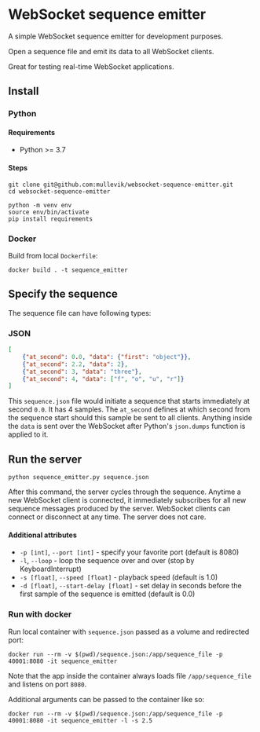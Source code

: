 # WebSocket sequence emitter

A simple WebSocket sequence emitter for development purposes.

Open a sequence file and emit its data to all WebSocket clients.

Great for testing real-time WebSocket applications.


## Install


### Python

#### Requirements
- Python >= 3.7

#### Steps
```
git clone git@github.com:mullevik/websocket-sequence-emitter.git
cd websocket-sequence-emitter

python -m venv env
source env/bin/activate
pip install requirements
```

### Docker

Build from local ```Dockerfile```:
```
docker build . -t sequence_emitter
```

## Specify the sequence

The sequence file can have following types:

### JSON
```json
[
    {"at_second": 0.0, "data": {"first": "object"}},
    {"at_second": 2.2, "data": 2},
    {"at_second": 3, "data": "three"},
    {"at_second": 4, "data": ["f", "o", "u", "r"]}
]
```
This ```sequence.json``` file would initiate a sequence that starts immediately at second ```0.0```.
It has 4 samples. The ```at_second``` defines at which second from the sequence start
should this sample be sent to all clients. Anything inside the ```data``` is sent
over the WebSocket after Python's ```json.dumps``` function is applied to it.

## Run the server

```
python sequence_emitter.py sequence.json
```

After this command, the server cycles through the sequence.
Anytime a new WebSocket client is connected, it immediately subscribes for all
new sequence messages produced by the server.
WebSocket clients can connect or disconnect at any time. The server does not care.

#### Additional attributes
- ```-p [int]```, ```--port [int]``` - specify your favorite port (default is 8080)
- ```-l```, ```--loop``` - loop the sequence over and over (stop by KeyboardInterrupt)
- ```-s [float]```, ```--speed [float]``` - playback speed (default is 1.0)
- ```-d [float]```, ```--start-delay [float]``` - set delay in seconds before the first sample of the sequence is emitted (default is 0.0)


### Run with docker

Run local container with ```sequence.json``` passed as a volume and redirected port:
```
docker run --rm -v $(pwd)/sequence.json:/app/sequence_file -p 40001:8080 -it sequence_emitter
```

Note that the app inside the  container always loads file ```/app/sequence_file``` and listens on port ```8080```.

Additional arguments can be passed to the container like so:
```
docker run --rm -v $(pwd)/sequence.json:/app/sequence_file -p 40001:8080 -it sequence_emitter -l -s 2.5
```
